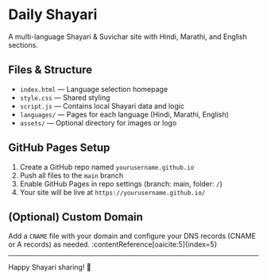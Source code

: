 # Daily Shayari

A multi-language Shayari & Suvichar site with Hindi, Marathi, and English sections.

## Files & Structure
- `index.html` — Language selection homepage
- `style.css` — Shared styling
- `script.js` — Contains local Shayari data and logic
- `languages/` — Pages for each language (Hindi, Marathi, English)
- `assets/` — Optional directory for images or logo

## GitHub Pages Setup
1. Create a GitHub repo named `yourusername.github.io`
2. Push all files to the `main` branch
3. Enable GitHub Pages in repo settings (branch: main, folder: `/`)
4. Your site will be live at `https://yourusername.github.io/`

## (Optional) Custom Domain
Add a `CNAME` file with your domain and configure your DNS records (CNAME or A records) as needed. :contentReference[oaicite:5]{index=5}

---

Happy Shayari sharing! 🌸
